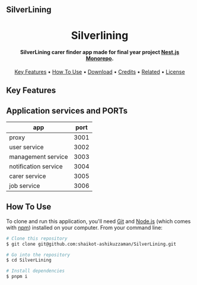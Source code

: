 ## SilverLining

<h1 align="center">
  Silverlining
  <br>
</h1>

<h4 align="center">SilverLining carer finder app made for final year project <a href="https://docs.nestjs.com/cli/monorepo" target="_blank">Nest.js Monorepo</a>.</h4>


<p align="center">
  <a href="#key-features">Key Features</a> •
  <a href="#how-to-use">How To Use</a> •
  <a href="#download">Download</a> •
  <a href="#credits">Credits</a> •
  <a href="#related">Related</a> •
  <a href="#license">License</a>
</p>

## Key Features

## Application services and PORTs

| app    | port |
| -------- | ------- |
| proxy  |  3001    |
| user service | 3002     |
| management service    | 3003    |
| notification service    | 3004   |
| carer service    | 3005    |
| job service    | 3006    |

## How To Use

To clone and run this application, you'll need [Git](https://git-scm.com) and [Node.js](https://nodejs.org/en/download/) (which comes with [npm](http://npmjs.com)) installed on your computer. From your command line:

```bash
# Clone this repository
$ git clone git@github.com:shaikot-ashikuzzaman/SilverLining.git

# Go into the repository
$ cd SilverLining

# Install dependencies
$ pnpm i

```
